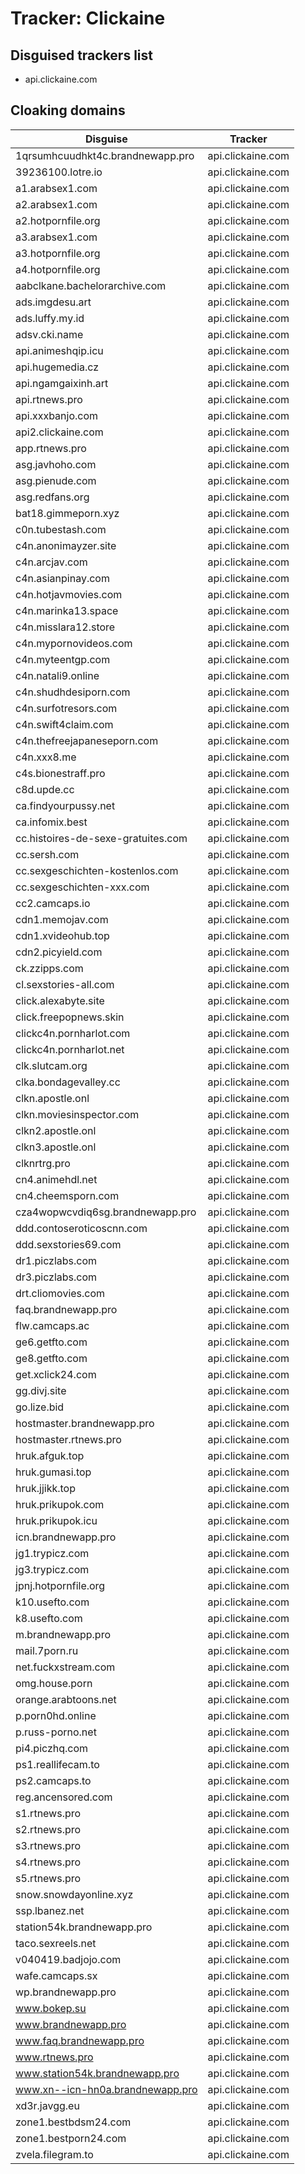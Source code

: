 # Tracker: Clickaine

## Disguised trackers list

* api.clickaine.com

## Cloaking domains

| Disguise | Tracker |
| ---- | ---- |
| 1qrsumhcuudhkt4c.brandnewapp.pro | api.clickaine.com |
| 39236100.lotre.io | api.clickaine.com |
| a1.arabsex1.com | api.clickaine.com |
| a2.arabsex1.com | api.clickaine.com |
| a2.hotpornfile.org | api.clickaine.com |
| a3.arabsex1.com | api.clickaine.com |
| a3.hotpornfile.org | api.clickaine.com |
| a4.hotpornfile.org | api.clickaine.com |
| aabclkane.bachelorarchive.com | api.clickaine.com |
| ads.imgdesu.art | api.clickaine.com |
| ads.luffy.my.id | api.clickaine.com |
| adsv.cki.name | api.clickaine.com |
| api.animeshqip.icu | api.clickaine.com |
| api.hugemedia.cz | api.clickaine.com |
| api.ngamgaixinh.art | api.clickaine.com |
| api.rtnews.pro | api.clickaine.com |
| api.xxxbanjo.com | api.clickaine.com |
| api2.clickaine.com | api.clickaine.com |
| app.rtnews.pro | api.clickaine.com |
| asg.javhoho.com | api.clickaine.com |
| asg.pienude.com | api.clickaine.com |
| asg.redfans.org | api.clickaine.com |
| bat18.gimmeporn.xyz | api.clickaine.com |
| c0n.tubestash.com | api.clickaine.com |
| c4n.anonimayzer.site | api.clickaine.com |
| c4n.arcjav.com | api.clickaine.com |
| c4n.asianpinay.com | api.clickaine.com |
| c4n.hotjavmovies.com | api.clickaine.com |
| c4n.marinka13.space | api.clickaine.com |
| c4n.misslara12.store | api.clickaine.com |
| c4n.mypornovideos.com | api.clickaine.com |
| c4n.myteentgp.com | api.clickaine.com |
| c4n.natali9.online | api.clickaine.com |
| c4n.shudhdesiporn.com | api.clickaine.com |
| c4n.surfotresors.com | api.clickaine.com |
| c4n.swift4claim.com | api.clickaine.com |
| c4n.thefreejapaneseporn.com | api.clickaine.com |
| c4n.xxx8.me | api.clickaine.com |
| c4s.bionestraff.pro | api.clickaine.com |
| c8d.upde.cc | api.clickaine.com |
| ca.findyourpussy.net | api.clickaine.com |
| ca.infomix.best | api.clickaine.com |
| cc.histoires-de-sexe-gratuites.com | api.clickaine.com |
| cc.sersh.com | api.clickaine.com |
| cc.sexgeschichten-kostenlos.com | api.clickaine.com |
| cc.sexgeschichten-xxx.com | api.clickaine.com |
| cc2.camcaps.io | api.clickaine.com |
| cdn1.memojav.com | api.clickaine.com |
| cdn1.xvideohub.top | api.clickaine.com |
| cdn2.picyield.com | api.clickaine.com |
| ck.zzipps.com | api.clickaine.com |
| cl.sexstories-all.com | api.clickaine.com |
| click.alexabyte.site | api.clickaine.com |
| click.freepopnews.skin | api.clickaine.com |
| clickc4n.pornharlot.com | api.clickaine.com |
| clickc4n.pornharlot.net | api.clickaine.com |
| clk.slutcam.org | api.clickaine.com |
| clka.bondagevalley.cc | api.clickaine.com |
| clkn.apostle.onl | api.clickaine.com |
| clkn.moviesinspector.com | api.clickaine.com |
| clkn2.apostle.onl | api.clickaine.com |
| clkn3.apostle.onl | api.clickaine.com |
| clknrtrg.pro | api.clickaine.com |
| cn4.animehdl.net | api.clickaine.com |
| cn4.cheemsporn.com | api.clickaine.com |
| cza4wopwcvdiq6sg.brandnewapp.pro | api.clickaine.com |
| ddd.contoseroticoscnn.com | api.clickaine.com |
| ddd.sexstories69.com | api.clickaine.com |
| dr1.piczlabs.com | api.clickaine.com |
| dr3.piczlabs.com | api.clickaine.com |
| drt.cliomovies.com | api.clickaine.com |
| faq.brandnewapp.pro | api.clickaine.com |
| flw.camcaps.ac | api.clickaine.com |
| ge6.getfto.com | api.clickaine.com |
| ge8.getfto.com | api.clickaine.com |
| get.xclick24.com | api.clickaine.com |
| gg.divj.site | api.clickaine.com |
| go.lize.bid | api.clickaine.com |
| hostmaster.brandnewapp.pro | api.clickaine.com |
| hostmaster.rtnews.pro | api.clickaine.com |
| hruk.afguk.top | api.clickaine.com |
| hruk.gumasi.top | api.clickaine.com |
| hruk.jjikk.top | api.clickaine.com |
| hruk.prikupok.com | api.clickaine.com |
| hruk.prikupok.icu | api.clickaine.com |
| icn.brandnewapp.pro | api.clickaine.com |
| jg1.trypicz.com | api.clickaine.com |
| jg3.trypicz.com | api.clickaine.com |
| jpnj.hotpornfile.org | api.clickaine.com |
| k10.usefto.com | api.clickaine.com |
| k8.usefto.com | api.clickaine.com |
| m.brandnewapp.pro | api.clickaine.com |
| mail.7porn.ru | api.clickaine.com |
| net.fuckxstream.com | api.clickaine.com |
| omg.house.porn | api.clickaine.com |
| orange.arabtoons.net | api.clickaine.com |
| p.porn0hd.online | api.clickaine.com |
| p.russ-porno.net | api.clickaine.com |
| pi4.piczhq.com | api.clickaine.com |
| ps1.reallifecam.to | api.clickaine.com |
| ps2.camcaps.to | api.clickaine.com |
| reg.ancensored.com | api.clickaine.com |
| s1.rtnews.pro | api.clickaine.com |
| s2.rtnews.pro | api.clickaine.com |
| s3.rtnews.pro | api.clickaine.com |
| s4.rtnews.pro | api.clickaine.com |
| s5.rtnews.pro | api.clickaine.com |
| snow.snowdayonline.xyz | api.clickaine.com |
| ssp.lbanez.net | api.clickaine.com |
| station54k.brandnewapp.pro | api.clickaine.com |
| taco.sexreels.net | api.clickaine.com |
| v040419.badjojo.com | api.clickaine.com |
| wafe.camcaps.sx | api.clickaine.com |
| wp.brandnewapp.pro | api.clickaine.com |
| www.bokep.su | api.clickaine.com |
| www.brandnewapp.pro | api.clickaine.com |
| www.faq.brandnewapp.pro | api.clickaine.com |
| www.rtnews.pro | api.clickaine.com |
| www.station54k.brandnewapp.pro | api.clickaine.com |
| www.xn--icn-hn0a.brandnewapp.pro | api.clickaine.com |
| xd3r.javgg.eu | api.clickaine.com |
| zone1.bestbdsm24.com | api.clickaine.com |
| zone1.bestporn24.com | api.clickaine.com |
| zvela.filegram.to | api.clickaine.com |